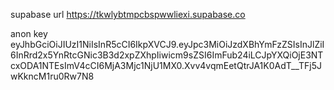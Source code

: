 supabase url
https://tkwlybtmpcbspwwliexi.supabase.co

anon key
eyJhbGciOiJIUzI1NiIsInR5cCI6IkpXVCJ9.eyJpc3MiOiJzdXBhYmFzZSIsInJlZiI6InRrd2x5YnRtcGNic3B3d2xpZXhpIiwicm9sZSI6ImFub24iLCJpYXQiOjE3NTcxODA1NTEsImV4cCI6MjA3Mjc1NjU1MX0.Xvv4vqmEetQtrJA1K0AdT\_\_TFj5JwKkncM1ru0Rw7N8
